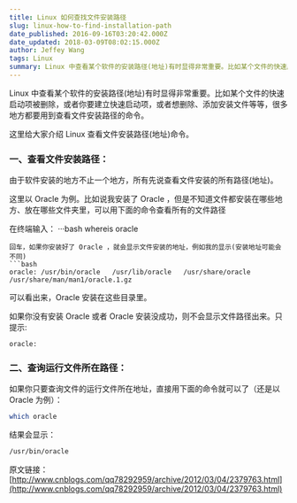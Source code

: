 ```yaml
---
title: Linux 如何查找文件安装路径
slug: linux-how-to-find-installation-path
date_published: 2016-09-16T03:20:42.000Z
date_updated: 2018-03-09T08:02:15.000Z
author: Jeffey Wang
tags: Linux
summary: Linux 中查看某个软件的安装路径(地址)有时显得非常重要。比如某个文件的快速启动项被删除，或者你要建立快速启动项，或者想删除、添加安装文件等等，很多地方都要用到查看文件安装路径的命令。
---
```


Linux 中查看某个软件的安装路径(地址)有时显得非常重要。比如某个文件的快速启动项被删除，或者你要建立快速启动项，或者想删除、添加安装文件等等，很多地方都要用到查看文件安装路径的命令。

这里给大家介绍 Linux 查看文件安装路径(地址)命令。

### 一、查看文件安装路径：

由于软件安装的地方不止一个地方，所有先说查看文件安装的所有路径(地址)。

这里以 Oracle 为例。比如说我安装了 Oracle ，但是不知道文件都安装在哪些地方、放在哪些文件夹里，可以用下面的命令查看所有的文件路径

在终端输入：
···bash
whereis oracle

````
回车，如果你安装好了 Oracle ，就会显示文件安装的地址，例如我的显示(安装地址可能会不同)
```bash
oracle: /usr/bin/oracle   /usr/lib/oracle   /usr/share/oracle  /usr/share/man/man1/oracle.1.gz
````

可以看出来，Oracle 安装在这些目录里。

如果你没有安装 Oracle 或者 Oracle 安装没成功，则不会显示文件路径出来。只提示:

```
oracle:
```

### 二、查询运行文件所在路径：

如果你只要查询文件的运行文件所在地址，直接用下面的命令就可以了（还是以 Oracle 为例）：

```bash
which oracle
```

结果会显示：

```bash
/usr/bin/oracle
```

原文链接：[http://www.cnblogs.com/qq78292959/archive/2012/03/04/2379763.html](http://www.cnblogs.com/qq78292959/archive/2012/03/04/2379763.html)
